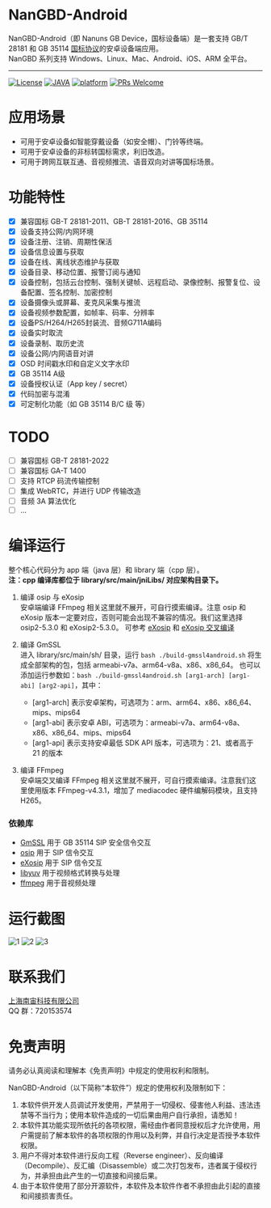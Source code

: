 # NanGBD-Android

NanGBD-Android（即 Nanuns GB Device，国标设备端）是一套支持 GB/T 28181 和 GB 35114 [国标协议](https://github.com/nanguantong/GB-Doc)的安卓设备端应用。  
NanGBD 系列支持 Windows、Linux、Mac、Android、iOS、ARM 全平台。

---

[![License](https://img.shields.io/badge/License-Apache%202.0-blue.svg)](https://github.com/nanguantong/NanGBD-Android/blob/main/LICENSE)
[![JAVA](https://img.shields.io/badge/language-java%20|%20cpp-red.svg)](https://en.cppreference.com/)
[![platform](https://img.shields.io/badge/platform-android%20-green.svg)](https://github.com/nanguantong/NanGBD-Android)
[![PRs Welcome](https://img.shields.io/badge/PRs-welcome-yellow.svg)](https://github.com/nanguantong/NanGBD-Android/pulls)

# 应用场景

* 可用于安卓设备如智能穿戴设备（如安全帽）、门铃等终端。
* 可用于安卓设备的非标转国标需求，利旧改造。
* 可用于跨网互联互通、音视频推流、语音双向对讲等国标场景。

# 功能特性

- [X]  兼容国标 GB-T 28181-2011、GB-T 28181-2016、GB 35114
- [X]  设备支持公网/内网环境
- [X]  设备注册、注销、周期性保活
- [X]  设备信息设置与获取
- [X]  设备在线、离线状态维护与获取
- [X]  设备目录、移动位置、报警订阅与通知
- [X]  设备控制，包括云台控制、强制关键帧、远程启动、录像控制、报警复位、设备配置、签名控制、加密控制
- [X]  设备摄像头或屏幕、麦克风采集与推流
- [X]  设备视频参数配置，如帧率、码率、分辨率
- [X]  设备PS/H264/H265封装流、音频G711A编码
- [X]  设备实时取流
- [X]  设备录制、取历史流
- [X]  设备公网/内网语音对讲
- [X]  OSD 时间戳水印和自定义文字水印
- [X]  GB 35114 A级
- [X]  设备授权认证（App key / secret）
- [X]  代码加密与混淆
- [X]  可定制化功能（如 GB 35114 B/C 级 等）

# TODO

- [ ]  兼容国标 GB-T 28181-2022
- [ ]  兼容国标 GA-T 1400
- [ ]  支持 RTCP 码流传输控制
- [ ]  集成 WebRTC，并进行 UDP 传输改造
- [ ]  音频 3A 算法优化
- [ ]  ...

# 编译运行

整个核心代码分为 app 端（java 层）和 library 端（cpp 层）。  
**注：cpp 编译库都位于 library/src/main/jniLibs/ 对应架构目录下。**

1. 编译 osip 与 eXosip  
   安卓端编译 FFmpeg 相关这里就不展开，可自行摸索编译。注意 osip 和 eXosip 版本一定要对应，否则可能会出现不兼容的情况。我们这里选择 osip2-5.3.0 和 eXosip2-5.3.0。
   可参考 [eXosip](https://github.com/xueqing/exosip) 和 [eXosip 交叉编译](https://blog.csdn.net/zhuyunier/article/details/79085345)


2. 编译 GmSSL  
   进入 library/src/main/sh/ 目录，运行 `bash ./build-gmssl4android.sh` 将生成全部架构的包，包括 armeabi-v7a、arm64-v8a、x86、x86_64。
   也可以添加运行参数如：`bash ./build-gmssl4android.sh [arg1-arch] [arg1-abi] [arg2-api]`，其中：

   * [arg1-arch] 表示安卓架构，可选项为：arm、arm64、x86、x86_64、mips、mips64
   * [arg1-abi]  表示安卓 ABI，可选项为：armeabi-v7a、arm64-v8a、x86、x86_64、mips、mips64
   * [arg1-api]  表示支持安卓最低 SDK API 版本，可选项为：21、或者高于 21 的版本


3. 编译 FFmpeg  
   安卓端交叉编译 FFmpeg 相关这里就不展开，可自行摸索编译。注意我们这里使用版本 FFmpeg-v4.3.1，增加了 mediacodec 硬件编解码模块，且支持 H265。


### 依赖库

* [GmSSL](https://github.com/guanzhi/GmSSL) 用于 GB 35114 SIP 安全信令交互
* [osip](https://ftp.gnu.org/gnu/osip/) 用于 SIP 信令交互
* [eXosip](https://download.savannah.gnu.org/releases/exosip/) 用于 SIP 信令交互
* [libyuv](https://github.com/lemenkov/libyuv) 用于视频格式转换与处理
* [ffmpeg](https://ffmpeg.org/) 用于音视频处理

# 运行截图

![1](doc/snapshot/1.jpg "1.jpg")
![2](doc/snapshot/2.jpg "2.jpg")
![3](doc/snapshot/3.jpg "3.jpg")


# 联系我们
[上海南宙科技有限公司](https://www.nanuns.com)  
QQ 群：720153574


# 免责声明

请务必认真阅读和理解本《免责声明》中规定的使用权利和限制。

NanGBD-Android（以下简称“本软件”）规定的使用权利及限制如下：

1. 本软件供开发人员调试开发使用，严禁用于一切侵权、侵害他人利益、违法违禁等不当行为；使用本软件造成的一切后果由用户自行承担，请悉知！  
2. 本软件其功能实现所依托的各项权限，需经由作者同意授权后才允许使用，用户需提前了解本软件的各项权限的作用以及利弊，并自行决定是否授予本软件权限。
3. 用户不得对本软件进行反向工程（Reverse engineer）、反向编译（Decompile）、反汇编（Disassemble）或二次打包发布，违者属于侵权行为，并承担由此产生的一切直接和间接后果。
4. 由于本软件使用了部分开源软件，本软件及本软件作者不承担由此引起的直接和间接损害责任。
